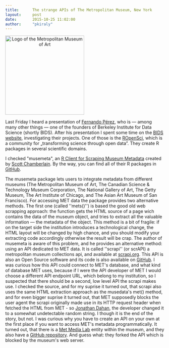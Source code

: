 ```yaml
---
title:      The strange APIs of The Metropolitan Museum, New York
layout:     post
date:       2015-10-25 11:02:00
author:     "pkiraly"
---
```


<img src="https://lh3.googleusercontent.com/-YADBvaC2hUQ/AAAAAAAAAAI/AAAAAAAAAEg/_fr6798_2Uo/photo.jpg" align="center" alt="Logo of the Metropolitan Museum of Art" width="250" height="250" style="width: 250px; height: 250px; text-align: center;"/>

Last Friday I heard a presentation of [Fernando Pérez](http://fperez.org/ "Fernando Pérez"), who is — among 
many other things — one of the founders of Berkeley Institute for Data Science (shortly BIDS). 
After his presentation I spent some time on the 
[BIDS website](http://bids.berkeley.edu/ "BIDS website"), investigating their projects. One of those is the 
[ROpenSci](https://ropensci.org/ "ROpenSci"), which is a community for „transforming science through open data”. 
They create R packages in several scientific domains.

<!-- more -->

I checked "musemeta", an [R Client for Scraping Museum Metadata](https://github.com/ropensci/musemeta "R Client 
for Scraping Museum Metadata") created by [Scott Chamberlain](http://scottchamberlain.info/ "Scott Chamberlain"). 
By the way, you can find all of their R packages in [GitHub](https://github.com/ropensci).

The musemeta package lets users to integrate metadata from different museums (The Metropolitan Museum of Art, 
The Canadian Science & Technology Museum Corporation, The National Gallery of Art, The Getty Museum, The Art 
Institute of Chicago, and The Asian Art Museum of San Francisco). For accessing MET data the package provides two 
alternative methods. The first one (called ''mets()'') is based the good old web scrapping approach: the function 
gets the HTML source of a page wich contains the data of the museum object, and tries to extract all the 
valuable information — the metadata of the object. This method is a bit of fragile: if on the target side 
the institution introduces a technological change, the HTML layout will be changed by high chance, and 
you should modify your extracting code accordingly otherwise the result will be crap. The author of musemeta 
is aware of this problem, and he provides an alternative method: using an API dedicated to MET data. It is 
called ''scrapi'' (or scrAPI) a metropolitan museum collections api, and available at
[scrapi.org](http://scrapi.org/ "scrapi.org"). 
This API is also an Open Source software and its code is also available on 
[GitHub](https://github.com/jedahan/collections-api). I was curious how this API could connect to MET's database, 
and what kind of database MET uses, because if I were the API developer of MET I would choose a different API 
endpoint URL, which belong to my institution, so I suspected that there should be a second, low level API the 
scrapi makes use. I checked the source, and for my suprise it turned out, that scrapi also uses the same 
HTML extraction approach as the musedata's met() method, and for even bigger suprise it turned out, that MET 
supposedly blocks the user agent the scrapi originally made use in its HTTP request header when fetched the 
HTML from MET - so [Jonathan Dahan](http://jedahan.com "Jonathan Dahan"), the developer changed it to a 
somewhat undetectable random string. I though it is the end of the story, but not. 
I was curious why you have to create an API on 
your own at the first place if you want to access MET's metadata programmatically. It turned out, that there 
is a [Met Media Lab](http://www.metmuseum.org/about-the-museum/museum-departments/office-of-the-director/digital-media-department/medialab) 
entity within the museum, and they also have a [GitHub repository](https://github.com/metmuseum-medialab). 
And guess what: they forked the API which is blocked by the museum's web server.
